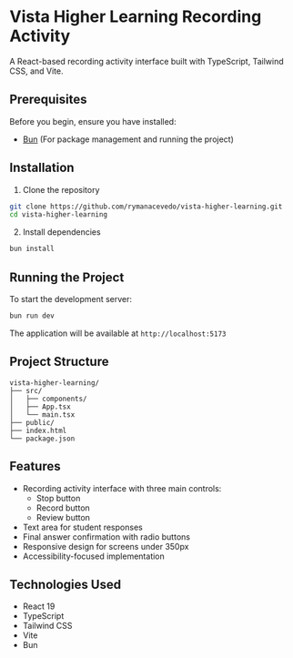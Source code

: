 # Vista Higher Learning Recording Activity

A React-based recording activity interface built with TypeScript, Tailwind CSS, and Vite.

## Prerequisites

Before you begin, ensure you have installed:
- [Bun](https://bun.sh/) (For package management and running the project)

## Installation

1. Clone the repository
```bash
git clone https://github.com/rymanacevedo/vista-higher-learning.git
cd vista-higher-learning
```

2. Install dependencies
```bash
bun install
```

## Running the Project

To start the development server:
```bash
bun run dev
```

The application will be available at `http://localhost:5173`

## Project Structure

```
vista-higher-learning/
├── src/
│   ├── components/
│   ├── App.tsx
│   └── main.tsx
├── public/
├── index.html
└── package.json
```

## Features

- Recording activity interface with three main controls:
  - Stop button
  - Record button
  - Review button
- Text area for student responses
- Final answer confirmation with radio buttons
- Responsive design for screens under 350px
- Accessibility-focused implementation

## Technologies Used

- React 19
- TypeScript
- Tailwind CSS
- Vite
- Bun